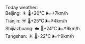 Today weather:  
Beijing: ☀️   🌡️+20°C 🌬️→7km/h  
Tianjin: ☀️   🌡️+25°C 🌬️↗4km/h  
Shijiazhuang: ☁️   🌡️+24°C 🌬️↗9km/h  
Tangshan: ☀️   🌡️+22°C 🌬️↑9km/h  
